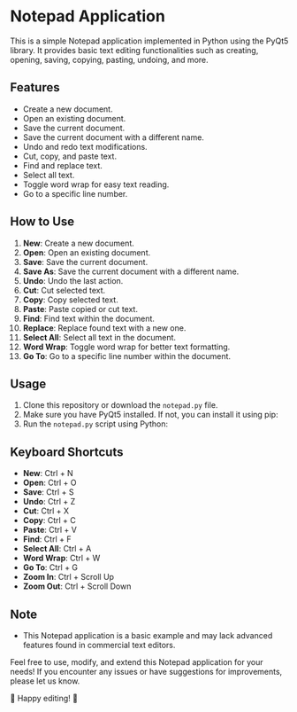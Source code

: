 # Notepad Application

This is a simple Notepad application implemented in Python using the PyQt5 library. It provides basic text editing functionalities such as creating, opening, saving, copying, pasting, undoing, and more.

## Features
- Create a new document.
- Open an existing document.
- Save the current document.
- Save the current document with a different name.
- Undo and redo text modifications.
- Cut, copy, and paste text.
- Find and replace text.
- Select all text.
- Toggle word wrap for easy text reading.
- Go to a specific line number.

## How to Use
1. **New**: Create a new document.
2. **Open**: Open an existing document.
3. **Save**: Save the current document.
4. **Save As**: Save the current document with a different name.
5. **Undo**: Undo the last action.
6. **Cut**: Cut selected text.
7. **Copy**: Copy selected text.
8. **Paste**: Paste copied or cut text.
9. **Find**: Find text within the document.
10. **Replace**: Replace found text with a new one.
11. **Select All**: Select all text in the document.
12. **Word Wrap**: Toggle word wrap for better text formatting.
13. **Go To**: Go to a specific line number within the document.

## Usage
1. Clone this repository or download the `notepad.py` file.
2. Make sure you have PyQt5 installed. If not, you can install it using pip:
3. Run the `notepad.py` script using Python:

## Keyboard Shortcuts
- **New**: Ctrl + N
- **Open**: Ctrl + O
- **Save**: Ctrl + S
- **Undo**: Ctrl + Z
- **Cut**: Ctrl + X
- **Copy**: Ctrl + C
- **Paste**: Ctrl + V
- **Find**: Ctrl + F
- **Select All**: Ctrl + A
- **Word Wrap**: Ctrl + W
- **Go To**: Ctrl + G
- **Zoom In**: Ctrl + Scroll Up
- **Zoom Out**: Ctrl + Scroll Down

## Note
- This Notepad application is a basic example and may lack advanced features found in commercial text editors.

Feel free to use, modify, and extend this Notepad application for your needs! If you encounter any issues or have suggestions for improvements, please let us know.

📝 Happy editing! 📝
